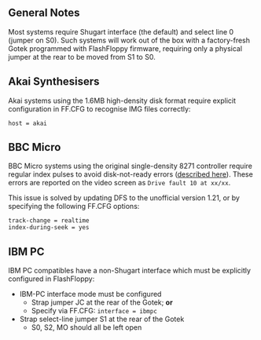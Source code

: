 
## General Notes

Most systems require Shugart interface (the default) and select line 0
(jumper on S0). Such systems will work out of the box with a
factory-fresh Gotek programmed with FlashFloppy firmware, requiring
only a physical jumper at the rear to be moved from S1 to S0.

## Akai Synthesisers

Akai systems using the 1.6MB high-density disk format require explicit
configuration in FF.CFG to recognise IMG files correctly:
```
host = akai
```

## BBC Micro

BBC Micro systems using the original single-density 8271 controller
require regular index pulses to avoid disk-not-ready errors
([described here][bbc-problem]). These errors are reported on the
video screen as `Drive fault 10 at xx/xx`.

This issue is solved by updating DFS to the unofficial version 1.21,
or by specifying the following FF.CFG options:
```
track-change = realtime
index-during-seek = yes
```

## IBM PC

IBM PC compatibles have a non-Shugart interface which must be explicitly
configured in FlashFloppy:
* IBM-PC interface mode must be configured
  * Strap jumper JC at the rear of the Gotek; **or**
  * Specify via FF.CFG: `interface = ibmpc`
* Strap select-line jumper S1 at the rear of the Gotek
  * S0, S2, MO should all be left open


[bbc-problem]: http://www.sprow.co.uk/bbc/floppydrives.htm
